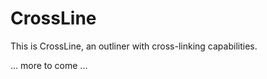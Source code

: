 # CrossLine

This is CrossLine, an outliner with cross-linking capabilities.

... more to come ...


